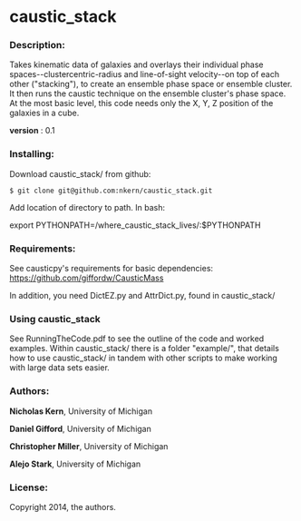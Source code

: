 # caustic_stack

### Description: ###

Takes kinematic data of galaxies and overlays their individual phase spaces--clustercentric-radius
and line-of-sight velocity--on top of each other ("stacking"), to create an ensemble phase space or
ensemble cluster. It then runs the caustic technique on the ensemble cluster's phase space. At 
the most basic level, this code needs only the X, Y, Z position of the galaxies in a cube. 

**version** : 0.1

### Installing: ###
Download caustic_stack/ from github:

	$ git clone git@github.com:nkern/caustic_stack.git

Add location of directory to path. In bash:

export PYTHONPATH=/where_caustic_stack_lives/:$PYTHONPATH

### Requirements: ###
See causticpy's requirements for basic dependencies: https://github.com/giffordw/CausticMass

In addition, you need DictEZ.py and AttrDict.py, found in caustic_stack/

### Using caustic_stack ###
See RunningTheCode.pdf to see the outline of the code and worked examples. Within caustic_stack/ there is a folder "example/", that details how to use caustic_stack/ in tandem with other scripts to make working with large data sets easier.

### Authors: ###

**Nicholas Kern**, University of Michigan

**Daniel Gifford**, University of Michigan

**Christopher Miller**, University of Michigan

**Alejo Stark**, University of Michigan

### License: ###
Copyright 2014, the authors.



